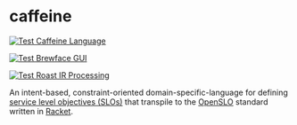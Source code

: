 # caffeine

[![Test Caffeine Language](https://github.com/spaced-out-thoughts-dev-foundation/caffeine/actions/workflows/caffeine.yml/badge.svg)](https://github.com/spaced-out-thoughts-dev-foundation/caffeine/actions/workflows/caffeine.yml)

[![Test Brewface GUI](https://github.com/spaced-out-thoughts-dev-foundation/caffeine/actions/workflows/brewface.yml/badge.svg)](https://github.com/spaced-out-thoughts-dev-foundation/caffeine/actions/workflows/brewface.yml)

[![Test Roast IR Processing](https://github.com/spaced-out-thoughts-dev-foundation/caffeine/actions/workflows/roast.yml/badge.svg)](https://github.com/spaced-out-thoughts-dev-foundation/caffeine/actions/workflows/roast.yml)

An intent-based, constraint-oriented domain-specific-language for defining [service level objectives (SLOs)](https://sre.google/sre-book/service-level-objectives/) that transpile to the [OpenSLO](https://openslo.com/) standard written in [Racket](https://racket-lang.org/).
